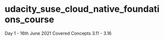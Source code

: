 # udacity_suse_cloud_native_foundations_course
Day 1 - 16th June 2021
  Covered Concepts 3.11 - 3.16
